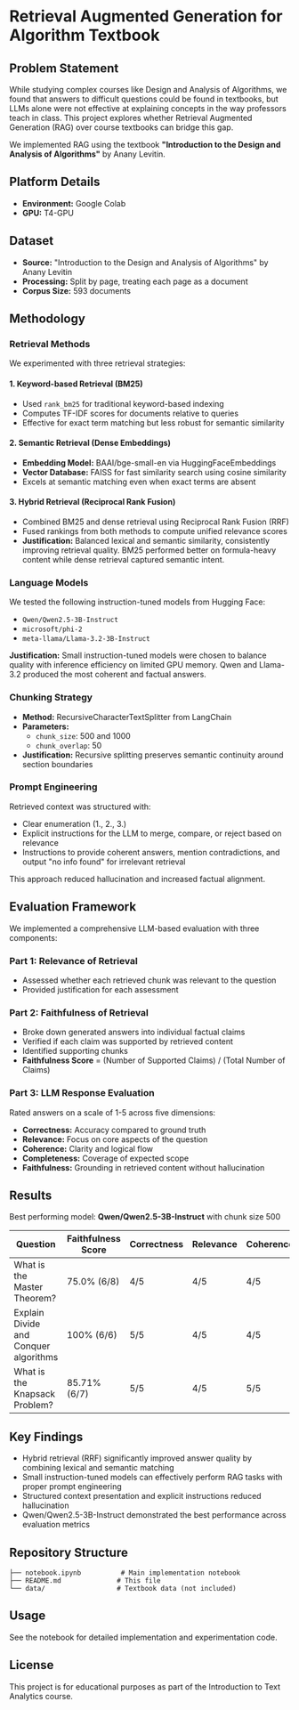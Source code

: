 # Retrieval Augmented Generation for Algorithm Textbook


## Problem Statement

While studying complex courses like Design and Analysis of Algorithms, we found that answers to difficult questions could be found in textbooks, but LLMs alone were not effective at explaining concepts in the way professors teach in class. This project explores whether Retrieval Augmented Generation (RAG) over course textbooks can bridge this gap.

We implemented RAG using the textbook **"Introduction to the Design and Analysis of Algorithms"** by Anany Levitin.

## Platform Details

- **Environment:** Google Colab
- **GPU:** T4-GPU

## Dataset

- **Source:** "Introduction to the Design and Analysis of Algorithms" by Anany Levitin
- **Processing:** Split by page, treating each page as a document
- **Corpus Size:** 593 documents

## Methodology

### Retrieval Methods

We experimented with three retrieval strategies:

#### 1. Keyword-based Retrieval (BM25)
- Used `rank_bm25` for traditional keyword-based indexing
- Computes TF-IDF scores for documents relative to queries
- Effective for exact term matching but less robust for semantic similarity

#### 2. Semantic Retrieval (Dense Embeddings)
- **Embedding Model:** BAAI/bge-small-en via HuggingFaceEmbeddings
- **Vector Database:** FAISS for fast similarity search using cosine similarity
- Excels at semantic matching even when exact terms are absent

#### 3. Hybrid Retrieval (Reciprocal Rank Fusion)
- Combined BM25 and dense retrieval using Reciprocal Rank Fusion (RRF)
- Fused rankings from both methods to compute unified relevance scores
- **Justification:** Balanced lexical and semantic similarity, consistently improving retrieval quality. BM25 performed better on formula-heavy content while dense retrieval captured semantic intent.

### Language Models

We tested the following instruction-tuned models from Hugging Face:

- `Qwen/Qwen2.5-3B-Instruct`
- `microsoft/phi-2`
- `meta-llama/Llama-3.2-3B-Instruct`

**Justification:** Small instruction-tuned models were chosen to balance quality with inference efficiency on limited GPU memory. Qwen and Llama-3.2 produced the most coherent and factual answers.

### Chunking Strategy

- **Method:** RecursiveCharacterTextSplitter from LangChain
- **Parameters:**
  - `chunk_size`: 500 and 1000
  - `chunk_overlap`: 50
- **Justification:** Recursive splitting preserves semantic continuity around section boundaries

### Prompt Engineering

Retrieved context was structured with:
- Clear enumeration (1., 2., 3.)
- Explicit instructions for the LLM to merge, compare, or reject based on relevance
- Instructions to provide coherent answers, mention contradictions, and output "no info found" for irrelevant retrieval

This approach reduced hallucination and increased factual alignment.

## Evaluation Framework

We implemented a comprehensive LLM-based evaluation with three components:

### Part 1: Relevance of Retrieval
- Assessed whether each retrieved chunk was relevant to the question
- Provided justification for each assessment

### Part 2: Faithfulness of Retrieval
- Broke down generated answers into individual factual claims
- Verified if each claim was supported by retrieved content
- Identified supporting chunks
- **Faithfulness Score** = (Number of Supported Claims) / (Total Number of Claims)

### Part 3: LLM Response Evaluation
Rated answers on a scale of 1-5 across five dimensions:
- **Correctness:** Accuracy compared to ground truth
- **Relevance:** Focus on core aspects of the question
- **Coherence:** Clarity and logical flow
- **Completeness:** Coverage of expected scope
- **Faithfulness:** Grounding in retrieved content without hallucination

## Results

Best performing model: **Qwen/Qwen2.5-3B-Instruct** with chunk size 500

| Question | Faithfulness Score | Correctness | Relevance | Coherence | Completeness | Faithfulness |
|----------|-------------------|-------------|-----------|-----------|--------------|--------------|
| What is the Master Theorem? | 75.0% (6/8) | 4/5 | 4/5 | 4/5 | 4/5 | 4/5 |
| Explain Divide and Conquer algorithms | 100% (6/6) | 5/5 | 4/5 | 4/5 | 3/5 | 4/5 |
| What is the Knapsack Problem? | 85.71% (6/7) | 5/5 | 4/5 | 5/5 | 4/5 | 4/5 |

## Key Findings

- Hybrid retrieval (RRF) significantly improved answer quality by combining lexical and semantic matching
- Small instruction-tuned models can effectively perform RAG tasks with proper prompt engineering
- Structured context presentation and explicit instructions reduced hallucination
- Qwen/Qwen2.5-3B-Instruct demonstrated the best performance across evaluation metrics

## Repository Structure

```
├── notebook.ipynb          # Main implementation notebook
├── README.md              # This file
└── data/                  # Textbook data (not included)
```

## Usage

See the notebook for detailed implementation and experimentation code.

## License

This project is for educational purposes as part of the Introduction to Text Analytics course.
